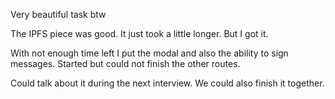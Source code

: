 Very beautiful task btw

The IPFS piece was good. It just took a little longer. But I got it.

With not enough time left I put the modal and also the ability to sign messages. Started but could not finish the other routes.

Could talk about it during the next interview.
We could also finish it together.
